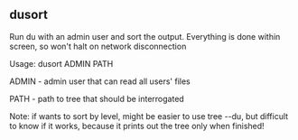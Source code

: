 dusort
------
Run du with an admin user and sort the output. Everything is done within screen, so won't halt on network disconnection

Usage: dusort ADMIN PATH

ADMIN - admin user that can read all users' files

PATH - path to tree that should be interrogated

Note: if wants to sort by level, might be easier to use tree --du, but difficult to know if it works, because it prints out the tree only when finished!

